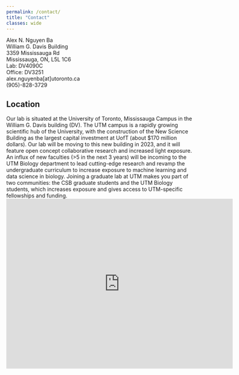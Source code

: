 ```yaml
---
permalink: /contact/
title: "Contact"
classes: wide 
---
```


Alex N. Nguyen Ba<br>
William G. Davis Building<br>
3359 Mississauga Rd<br>
Mississauga, ON, L5L 1C6<br>
Lab: DV4090C<br>
Office: DV3251<br>
<i class='far fa-envelope'></i> alex.nguyenba[at]utoronto.ca<br>
<i class='fas fa-phone'></i> (905)-828-3729<br>

<h2>Location</h2>
Our lab is situated at the University of Toronto, Mississauga Campus in the William G. Davis building (DV). The UTM campus is a rapidly growing scientific hub of the University, with the construction of the New Science Building as the largest capital investment at UofT (about $170 million dollars). Our lab will be moving to this new building in 2023, and it will feature open concept collaborative research and increased light exposure. An influx of new faculties (>5 in the next 3 years) will be incoming to the UTM Biology department to lead cutting-edge research and revamp the undergraduate curriculum to increase exposure to machine learning and data science in biology. Joining a graduate lab at UTM makes you part of two communities: the CSB graduate students and the UTM Biology students, which increases exposure and gives access to UTM-specific fellowships and funding.
<br>
<iframe src="https://www.google.com/maps/embed?pb=!1m18!1m12!1m3!1d2891.808232768449!2d-79.66415248433462!3d43.5480391791251!2m3!1f0!2f0!3f0!3m2!1i1024!2i768!4f13.1!3m3!1m2!1s0x882b43e325367a81%3A0x90d48dba016efbe9!2sWilliam%20G.%20Davis%20Building%2C%20Mississauga%2C%20ON%2C%20Canada!5e0!3m2!1sen!2sus!4v1586820156440!5m2!1sen!2sus" width="600" height="450" frameborder="0" style="border:0;" allowfullscreen="" aria-hidden="false" tabindex="0"></iframe>
